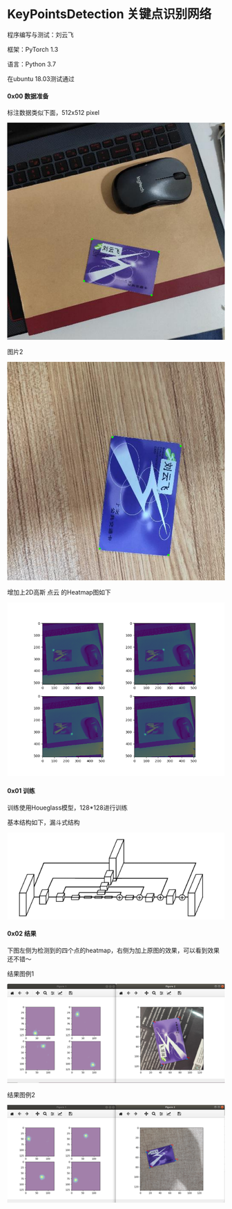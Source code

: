 # KeyPointsDetection 关键点识别网络
程序编写与测试：刘云飞

框架：PyTorch 1.3

语言：Python 3.7

在ubuntu 18.03测试通过

#### 0x00 数据准备

标注数据类似下面，512x512 pixel

![图片1](images/data1.png)

图片2

![图片2](images/data2.png)

增加上2D高斯  点云 的Heatmap图如下

![热点图](images/card_keypoints.png)

#### 0x01 训练

训练使用Houeglass模型，128*128进行训练

基本结构如下，漏斗式结构

![网络结构图](images/hour.png)

#### 0x02 结果

下图左侧为检测到的四个点的heatmap，右侧为加上原图的效果，可以看到效果还不错～

结果图例1

![结果1图](images/result1.png)

结果图例2

![结果2图](images/result2.png)